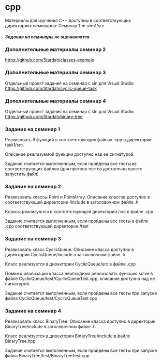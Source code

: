 # cpp
Материалы для изучения C++ доступны в соответствующих директориях семинаров:
Семинар 1 => sem1/src

##### Задания на семинары не оцениваются.

### Дополнительные материалы семинар 2
https://github.com/Stardah/classes-example

### Дополнительные материалы семинар 3
Отдельный проект задания на семинар с sln для Visual Studio:
https://github.com/Stardah/cyclic-queue-task

### Дополнительные материалы семинар 4
Отдельный проект задания на семинар с sln для Visual Studio:
https://github.com/Stardah/binary-tree

### Задание на семинар 1
Реализовать 6 функций в соответствующих файлах .cpp в директории task1/src.

Описание реализуемой функции доступно над ее сигнатурой.

Задание считается выполненным, если пройдены все тесты из соответствующих файлов
(для прогона тестов достаточно просто запустить файл)

### Задание на семинар 2
Реализовать классы Point и PointArray. Описание классов доступно в соответствующей директории
/include в заголовочном файле .h

Классы реализуются в соответствующей директории /src в файле .cpp

Задание считается выполненным, если пройдены все тесты в файле .cpp соответствующей директории /test
 
 ### Задание на семинар 3
Реализовать класс CyclicQueue. Описание класса доступно в директории CyclicQueue/include в заголовочном файле .h
  
Класс реализуется в директории CyclicQueue/src в файле .cpp

Помимо реализации класса необходимо реализовать функцию solve в файле CyclicQueue/test/CyclicQueueTest.cpp,
описание доступно над ее сигнатурой.

Задание считается выполненным, если пройдены все тесты при запуске файла CyclicQueue/test/CyclicQueueTest.cpp

 ### Задание на семинар 4
Реализовать класс BinaryTree. Описание класса доступно в директории BinaryTree/include в заголовочном файле .h
  
Класс реализуется в директории BinaryTree/include в файле BinaryTree.hpp

Задание считается выполненным, если пройдены все тесты при запуске файла BinaryTree/test/BinaryTreeTest.cpp